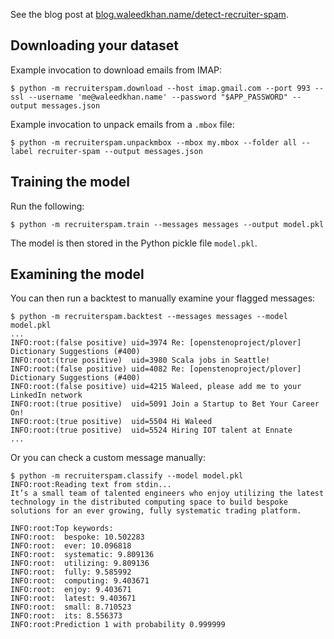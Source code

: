 See the blog post at [blog.waleedkhan.name/detect-recruiter-spam](https://blog.waleedkhan.name/detect-recruiter-spam/).

## Downloading your dataset

Example invocation to download emails from IMAP:

```
$ python -m recruiterspam.download --host imap.gmail.com --port 993 --ssl --username 'me@waleedkhan.name' --password "$APP_PASSWORD" --output messages.json
```

Example invocation to unpack emails from a `.mbox` file:

```
$ python -m recruiterspam.unpackmbox --mbox my.mbox --folder all --label recruiter-spam --output messages.json
```

## Training the model

Run the following:

```
$ python -m recruiterspam.train --messages messages --output model.pkl
```

The model is then stored in the Python pickle file `model.pkl`.

## Examining the model

You can then run a backtest to manually examine your flagged messages:

```
$ python -m recruiterspam.backtest --messages messages --model model.pkl
...
INFO:root:(false positive) uid=3974 Re: [openstenoproject/plover] Dictionary Suggestions (#400)
INFO:root:(true positive)  uid=3980 Scala jobs in Seattle!
INFO:root:(false positive) uid=4082 Re: [openstenoproject/plover] Dictionary Suggestions (#400)
INFO:root:(false positive) uid=4215 Waleed, please add me to your LinkedIn network
INFO:root:(true positive)  uid=5091 Join a Startup to Bet Your Career On!
INFO:root:(true positive)  uid=5504 Hi Waleed
INFO:root:(true positive)  uid=5524 Hiring IOT talent at Ennate
...
```

Or you can check a custom message manually:

```
$ python -m recruiterspam.classify --model model.pkl
INFO:root:Reading text from stdin...
It’s a small team of talented engineers who enjoy utilizing the latest technology in the distributed computing space to build bespoke solutions for an ever growing, fully systematic trading platform.

INFO:root:Top keywords:
INFO:root:  bespoke: 10.502283
INFO:root:  ever: 10.096818
INFO:root:  systematic: 9.809136
INFO:root:  utilizing: 9.809136
INFO:root:  fully: 9.585992
INFO:root:  computing: 9.403671
INFO:root:  enjoy: 9.403671
INFO:root:  latest: 9.403671
INFO:root:  small: 8.710523
INFO:root:  its: 8.556373
INFO:root:Prediction 1 with probability 0.999999
```
